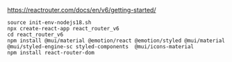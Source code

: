 https://reactrouter.com/docs/en/v6/getting-started/

```
source init-env-nodejs18.sh
npx create-react-app react_router_v6
cd react_router_v6
npm install @mui/material @emotion/react @emotion/styled @mui/material @mui/styled-engine-sc styled-components  @mui/icons-material
npm install react-router-dom
```
